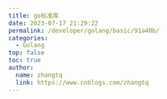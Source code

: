 ```yaml
---
title: go标准库
date: 2023-07-17 21:29:22
permalink: /developer/golang/basic/91a40b/
categories: 
  - Golang
top: false
toc: true
author: 
  name: zhangtq
  link: https://www.cnblogs.com/zhangtq
---
```

